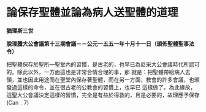 # 論保存聖體並論為病人送聖體的道理


**猶理斯三世**

**脫理騰大公會議第十三期會議－－公元一五五一年十月十一日（頒佈聖體聖事法令）**





把聖體保存於聖所—聖堂內的習慣，是古老的，也早已為尼采大公會議時代所認可的。除此以外，一方面這也是非常合情合理的事，那
就是：把聖體帶給病人去領，並也因此用途而在聖堂內保存著聖體，而在另一方面，教會的許多會議，也頒發過這樣的命令，並在很古老的公教會的習慣上，也早已
這樣做了。為此緣故，這聖大公會議決定這樣的習慣，完全是有益於得救的，且是必要的，故理應予保存(Can﹒7)

